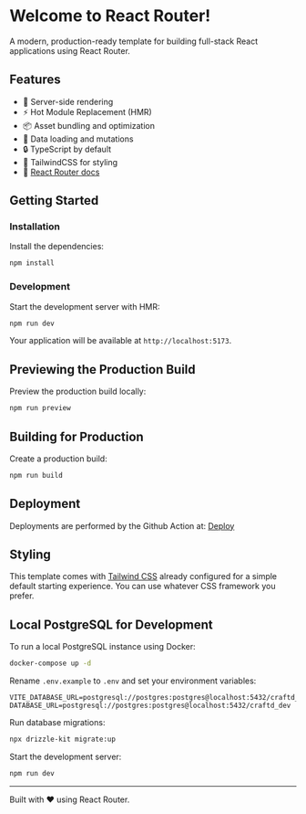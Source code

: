 # Welcome to React Router!

A modern, production-ready template for building full-stack React applications using React Router.

## Features

- 🚀 Server-side rendering
- ⚡️ Hot Module Replacement (HMR)
- 📦 Asset bundling and optimization
- 🔄 Data loading and mutations
- 🔒 TypeScript by default
- 🎉 TailwindCSS for styling
- 📖 [React Router docs](https://reactrouter.com/)

## Getting Started

### Installation

Install the dependencies:

```bash
npm install
```

### Development

Start the development server with HMR:

```bash
npm run dev
```

Your application will be available at `http://localhost:5173`.

## Previewing the Production Build

Preview the production build locally:

```bash
npm run preview
```

## Building for Production

Create a production build:

```bash
npm run build
```

## Deployment

Deployments are performed by the Github Action at: [Deploy](./.github/workflows/fly-deploy.yml)

## Styling

This template comes with [Tailwind CSS](https://tailwindcss.com/) already configured for a simple default starting experience. You can use whatever CSS framework you prefer.

## Local PostgreSQL for Development

To run a local PostgreSQL instance using Docker:

```bash
docker-compose up -d
```

Rename `.env.example` to `.env` and set your environment variables:

```dotenv
VITE_DATABASE_URL=postgresql://postgres:postgres@localhost:5432/craftd_dev
DATABASE_URL=postgresql://postgres:postgres@localhost:5432/craftd_dev
```

Run database migrations:

```bash
npx drizzle-kit migrate:up
```

Start the development server:

```bash
npm run dev
```

---

Built with ❤️ using React Router.

